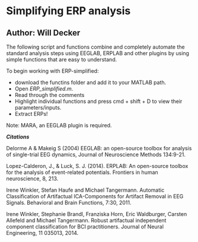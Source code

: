 # Simplifying ERP analysis

## Author: Will Decker

The following script and functions combine and completely automate the standard analysis steps using EEGLAB, ERPLAB and other plugins by using simple functions that are easy to understand.

To begin working with ERP-simplified:

 * download the functins folder and add it to your MATLAB path.
 * Open *_ERP_simplified.m_*.
 * Read through the comments
 * Highlight individual functions and press cmd + shift + D to view their parameters/inputs.
 * Extract ERPs!

Note: MARA, an EEGLAB plugin is required.

**_Citations_**

Delorme A & Makeig S (2004) EEGLAB: an open-source toolbox for analysis of single-trial EEG dynamics, Journal of Neuroscience Methods 134:9-21.

Lopez-Calderon, J., & Luck, S. J. (2014). ERPLAB: An open-source toolbox for the analysis of event-related potentials. Frontiers in human neuroscience, 8, 213.

Irene Winkler, Stefan Haufe and Michael Tangermann. Automatic Classification of Artifactual ICA-Components for Artifact Removal in EEG Signals. Behavioral and Brain Functions, 7:30, 2011. 

Irene Winkler, Stephanie Brandl, Franziska Horn, Eric Waldburger, Carsten Allefeld and Michael Tangermann. Robust artifactual independent component classification for BCI practitioners. Journal of Neural Engineering, 11 035013, 2014.
